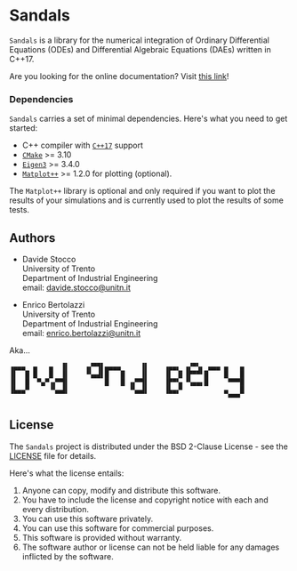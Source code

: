 # Sandals

`Sandals` is a library for the numerical integration of Ordinary Differential Equations (ODEs) and Differential Algebraic Equations (DAEs) written in C++17.

Are you looking for the online documentation? Visit [this link](https://stoccodavide.github.io/Sandals/)!

### Dependencies

`Sandals` carries a set of minimal dependencies. Here's what you need to get started:

- C++ compiler with [`C++17`](https://en.cppreference.com/w/cpp/17) support
- [`CMake`](https://cmake.org) >= 3.10
- [`Eigen3`](https://eigen.tuxfamily.org/index.php?title=Main_Page) >= 3.4.0
- [`Matplot++`](https://alandefreitas.github.io/matplotplusplus/) >= 1.2.0 for plotting (optional).

The `Matplot++` library is optional and only required if you want to plot the results of your simulations and is currently used to plot the results of some tests.

## Authors

- Davide Stocco <br>
  University of Trento <br>
  Department of Industrial Engineering <br>
  email: davide.stocco@unitn.it

- Enrico Bertolazzi <br>
  University of Trento <br>
  Department of Industrial Engineering <br>
  email: enrico.bertolazzi@unitn.it

Aka...

```
▗▄▄▄  ▄   ▄  ▐▌    ▗▞▀▜▌▄▄▄▄     ▐▌    ▗▄▄▖ ▗▞▀▚▖ ▄▄▄ ▄   ▄
▐▌  █ █   █  ▐▌    ▝▚▄▟▌█   █    ▐▌    ▐▌ ▐▌▐▛▀▀▘█    █   █
▐▌  █  ▀▄▀▗▞▀▜▌         █   █ ▗▞▀▜▌    ▐▛▀▚▖▝▚▄▄▖█     ▀▀▀█
▐▙▄▄▀     ▝▚▄▟▌               ▝▚▄▟▌    ▐▙▄▞▘          ▄   █
                                                       ▀▀▀
```

## License

The `Sandals` project is distributed under the BSD 2-Clause License - see the [LICENSE](https://StoccoDavide.github.io/Sandals/LICENSE) file for details.

Here's what the license entails:

1. Anyone can copy, modify and distribute this software.
2. You have to include the license and copyright notice with each and every distribution.
3. You can use this software privately.
4. You can use this software for commercial purposes.
5. This software is provided without warranty.
6. The software author or license can not be held liable for any damages inflicted by the software.
